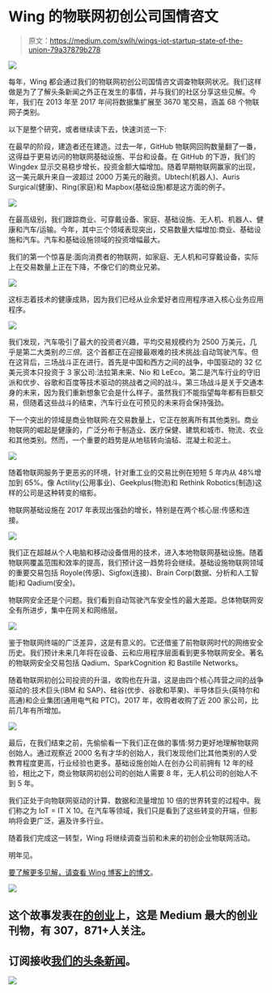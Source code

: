 # Wing 的物联网初创公司国情咨文

> 原文：<https://medium.com/swlh/wings-iot-startup-state-of-the-union-79a37879b278>

![](img/3d17db2a44fd424f1dab587d1bbd4d0e.png)

每年，Wing 都会通过我们的物联网初创公司国情咨文调查物联网状况。我们这样做是为了了解头条新闻之外正在发生的事情，并与我们的社区分享这些见解。今年，我们在 2013 年至 2017 年间将数据集扩展至 3670 笔交易，涵盖 68 个物联网子类别。

以下是整个研究，或者继续读下去，快速浏览一下:

在最早的阶段，建造者还在建造。过去一年，GitHub 物联网回购数量翻了一番，这得益于更易访问的物联网基础设施、平台和设备。在 GitHub 的下游，我们的 Wingdex 显示交易稳步增长，投资金额大幅增加。随着早期物联网赢家的出现，这一美元飙升来自一波超过 2000 万美元的融资。Ubtech(机器人)、Auris Surgical(健康)、Ring(家庭)和 Mapbox(基础设施)都是这方面的例子。

[![](img/925a1e1b03a22b995e539b9fe9974d4c.png)](https://www.slideshare.net/KarlaYoung/iot-startup-state-of-the-union)

在最高级别，我们跟踪商业、可穿戴设备、家庭、基础设施、无人机、机器人、健康和汽车/运输。今年，其中三个领域表现突出，交易数量大幅增加:商业、基础设施和汽车。汽车和基础设施领域的投资增幅最大。

我们的第一个惊喜是:面向消费者的物联网，如家庭、无人机和可穿戴设备，实际上在交易数量上正在下降，不像它们的商业兄弟。

[![](img/0422806cee8dfdb49fb595b33b97314a.png)](https://www.slideshare.net/KarlaYoung/iot-startup-state-of-the-union)

这标志着技术的健康成熟，因为我们已经从业余爱好者应用程序进入核心业务应用程序。

[![](img/4d7a992e3d4303ccfc4e8ad0a3857c9b.png)](https://www.slideshare.net/KarlaYoung/iot-startup-state-of-the-union)

我们发现，汽车吸引了最大的投资者兴趣，平均交易规模约为 2500 万美元，几乎是第二大类别*的三倍*。这个首都正在迎接最艰难的技术挑战:自动驾驶汽车。但在这背后，三场战斗正在进行。首先是中国和西方之间的战争，中国驱动的 32 亿美元资本只投资于 3 家公司:法拉第未来、Nio 和 LeEco。第二是汽车行业的守旧派和优步、谷歌和百度等技术驱动的挑战者之间的战斗。第三场战斗是关于交通本身的未来，因为我们重新想象它会是什么样子。虽然我们不能指望每年都有巨额交易，但随着这些战斗的结束，汽车行业在可预见的未来将会保持强劲。

下一个突出的领域是商业物联网:在交易数量上，它正在脱离所有其他类别。商业物联网的崛起是健康的，广泛分布于制造业、医疗保健、建筑和城市、物流、农业和其他类别。然而，一个重要的趋势是从地毯转向油毡、混凝土和泥土。

[![](img/3695324132d1707bdca13c38ab09f85a.png)](https://www.slideshare.net/KarlaYoung/iot-startup-state-of-the-union)

随着物联网服务于更恶劣的环境，针对重工业的交易比例在短短 5 年内从 48%增加到 65%。像 Actility(公用事业)、Geekplus(物流)和 Rethink Robotics(制造)这样的公司是这种转变的缩影。

物联网基础设施在 2017 年表现出强劲的增长，特别是在两个核心层:传感和连接。

[![](img/4445ee2945540e7432c19941a0819128.png)](https://www.slideshare.net/KarlaYoung/iot-startup-state-of-the-union)

我们正在超越从个人电脑和移动设备借用的技术，进入本地物联网基础设施。随着物联网覆盖范围和效率的提高，我们预计这一趋势将会继续。基础设施物联网领域的重要交易包括 Royole(传感)、Sigfox(连接)、Brain Corp(数据、分析和人工智能)和 Qadium(安全)。

物联网安全还是个问题。我们看到自动驾驶汽车安全性的最大差距。总体物联网安全有所进步，集中在网关和网络层。

[![](img/0fea00247fcd9333c9540ea585b073ea.png)](https://www.slideshare.net/KarlaYoung/iot-startup-state-of-the-union)

鉴于物联网终端的广泛差异，这是有意义的。它还借鉴了前物联网时代的网络安全历史。我们预计未来几年将在设备、云和应用程序层面看到更多物联网安全。著名的物联网安全交易包括 Qadium、SparkCognition 和 Bastille Networks。

随着物联网初创公司投资的升温，收购也在升温，这是由四个核心阵营之间的战争驱动的:技术巨头(IBM 和 SAP)、硅谷(优步、谷歌和苹果)、半导体巨头(英特尔和高通)和企业集团(通用电气和 PTC)。2017 年，收购者收购了近 200 家公司，比前几年有所增加。

[![](img/9ea921f72585e2ed375dc394216b894d.png)](https://www.slideshare.net/KarlaYoung/iot-startup-state-of-the-union)

最后，在我们结束之前，先偷偷看一下我们正在做的事情:努力更好地理解物联网创始人。通过观察近 2000 名有才华的创始人，我们发现他们比其他类别的人受教育程度更高，行业经验也更多。基础设施创始人在创办公司前拥有 12 年的经验，相比之下，商业物联网初创公司的创始人需要 8 年，无人机公司的创始人不到 5 年。

我们正处于向物联网驱动的计算、数据和流量增加 10 倍的世界转变的过程中。我们称之为 IoT = IT X 10。在汽车等领域，我们只是看到了这些转变的开端，但影响将会更广泛，遍及许多行业。

随着我们完成这一转型，Wing 将继续调查当前和未来的初创企业物联网活动。

明年见。

[要了解更多见解，请查看 Wing 博客上的博文](http://wing.vc/blog/iot-startup-state-of-the-union-2017)。

[![](img/308a8d84fb9b2fab43d66c117fcc4bb4.png)](https://medium.com/swlh)

## 这个故事发表在[的创业](https://medium.com/swlh)上，这是 Medium 最大的创业刊物，有 307，871+人关注。

## 订阅接收[我们的头条新闻](http://growthsupply.com/the-startup-newsletter/)。

[![](img/b0164736ea17a63403e660de5dedf91a.png)](https://medium.com/swlh)